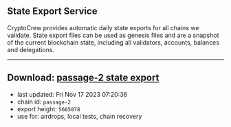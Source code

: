## State Export Service
CryptoCrew provides automatic daily state exports for all chains we validate. State export files can be used as genesis files and are a snapshot of the current blockchain state, including all validators, accounts, balances and delegations.

---
**Download: [passage-2 state export](https://dl.ccvalidators.com/SERVICE/passage/passage-2_export_5665078.json)**
---

- last updated: Fri Nov 17 2023 07:20:36
- chain id: `passage-2`
- export height: `5665078`
- use for: airdrops, local tests, chain recovery
